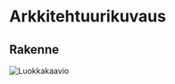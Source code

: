 # Arkkitehtuurikuvaus

## Rakenne

![Luokkakaavio](https://github.com/annis1234/ot-harjoitustyo/blob/main/dokumentaatio/kuvat/luokkakaavio.png)
